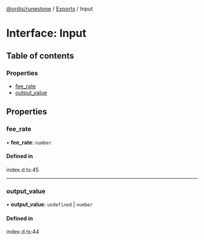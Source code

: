 [@ordjs/runestone](../README.md) / [Exports](../modules.md) / Input

# Interface: Input

## Table of contents

### Properties

- [fee\_rate](Input.md#fee_rate)
- [output\_value](Input.md#output_value)

## Properties

### fee\_rate

• **fee\_rate**: `number`

#### Defined in

index.d.ts:45

___

### output\_value

• **output\_value**: `undefined` \| `number`

#### Defined in

index.d.ts:44
